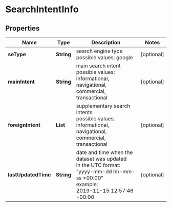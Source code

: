# SearchIntentInfo


## Properties

| Name | Type | Description | Notes |
|------------ | ------------- | ------------- | -------------|
**seType** | **String** | search engine type<br>possible values: google |[optional]|
**mainIntent** | **String** | main search intent<br>possible values: informational, navigational, commercial, transactional |[optional]|
**foreignIntent** | **List<String>** | supplementary search intents<br>possible values: informational, navigational, commercial, transactional |[optional]|
**lastUpdatedTime** | **String** | date and time when the dataset was updated<br>in the UTC format: “yyyy-mm-dd hh-mm-ss +00:00”<br>example:<br>2019-11-15 12:57:46 +00:00 |[optional]|
